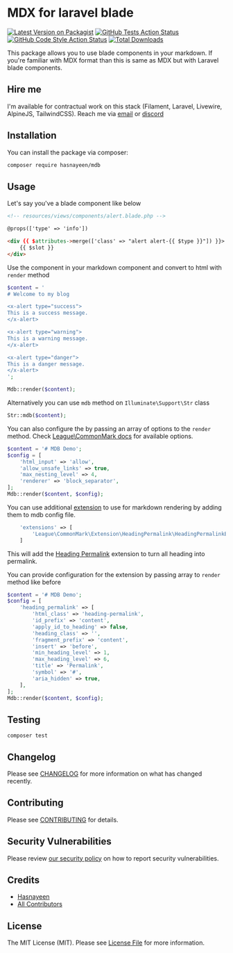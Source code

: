 # MDX for laravel blade 

[![Latest Version on Packagist](https://img.shields.io/packagist/v/hasnayeen/mdb.svg?style=flat-square)](https://packagist.org/packages/hasnayeen/mdb)
[![GitHub Tests Action Status](https://img.shields.io/github/actions/workflow/status/hasnayeen/mdb/run-tests.yml?branch=main&label=tests&style=flat-square)](https://github.com/hasnayeen/mdb/actions?query=workflow%3Arun-tests+branch%3Amain)
[![GitHub Code Style Action Status](https://img.shields.io/github/actions/workflow/status/hasnayeen/mdb/fix-php-code-style-issues.yml?branch=main&label=code%20style&style=flat-square)](https://github.com/hasnayeen/mdb/actions?query=workflow%3A"Fix+PHP+code+style+issues"+branch%3Amain)
[![Total Downloads](https://img.shields.io/packagist/dt/hasnayeen/mdb.svg?style=flat-square)](https://packagist.org/packages/hasnayeen/mdb)

This package allows you to use blade components in your markdown. If you're familiar with MDX format than this is same as MDX but with Laravel blade components.

## Hire me

I'm available for contractual work on this stack (Filament, Laravel, Livewire, AlpineJS, TailwindCSS). Reach me via [email](searching.nehal@gmail.com) or [discord](discordapp.com/users/297318343642447872)

## Installation

You can install the package via composer:

```bash
composer require hasnayeen/mdb
```

## Usage

Let's say you've a blade component like below

```html
<!-- resources/views/components/alert.blade.php -->

@props(['type' => 'info'])

<div {{ $attributes->merge(['class' => "alert alert-{{ $type }}"]) }}>
    {{ $slot }}
</div>
```

Use the component in your markdown component and convert to html with `render` method

```php
$content = '
# Welcome to my blog

<x-alert type="success">
This is a success message.
</x-alert>

<x-alert type="warning">
This is a warning message.
</x-alert>

<x-alert type="danger">
This is a danger message.
</x-alert>
';

Mdb::render($content);
```

Alternatively you can use `mdb` method on `Illuminate\Support\Str` class

```php
Str::mdb($content);
```

You can also configure the  by passing an array of options to the `render` method. Check [League\CommonMark docs](https://commonmark.thephpleague.com/2.4/configuration/) for available options.

```php
$content = '# MDB Demo';
$config = [
    'html_input' => 'allow',
    'allow_unsafe_links' => true,
    'max_nesting_level' => 4,
    'renderer' => 'block_separator',
];
Mdb::render($content, $config);
```

You can use additional [extension](https://commonmark.thephpleague.com/2.4/extensions/overview/) to use for markdown rendering by adding them to mdb config file.

```php
    'extensions' => [
        'League\CommonMark\Extension\HeadingPermalink\HeadingPermalinkExtension',
    ]
```

This will add the [Heading Permalink](https://commonmark.thephpleague.com/2.4/extensions/heading-permalinks/) extension to turn all heading into permalink.

You can provide configuration for the extension by passing array to `render` method like before

```php
$content = '# MDB Demo';
$config = [
    'heading_permalink' => [
        'html_class' => 'heading-permalink',
        'id_prefix' => 'content',
        'apply_id_to_heading' => false,
        'heading_class' => '',
        'fragment_prefix' => 'content',
        'insert' => 'before',
        'min_heading_level' => 1,
        'max_heading_level' => 6,
        'title' => 'Permalink',
        'symbol' => '#',
        'aria_hidden' => true,
    ],
];
Mdb::render($content, $config);
```
## Testing

```
composer test
```

## Changelog

Please see [CHANGELOG](CHANGELOG.md) for more information on what has changed recently.

## Contributing

Please see [CONTRIBUTING](CONTRIBUTING.md) for details.

## Security Vulnerabilities

Please review [our security policy](../../security/policy) on how to report security vulnerabilities.

## Credits

- [Hasnayeen](https://github.com/Hasnayeen)
- [All Contributors](../../contributors)

## License

The MIT License (MIT). Please see [License File](LICENSE.md) for more information.
